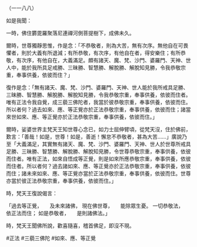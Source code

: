 （一一八八）

如是我聞：

一時，佛住欝毘羅聚落尼連禪河側菩提樹下，成佛未久。

爾時，世尊獨靜思惟，作是念：「不恭敬者，則為大苦，無有次序。無他自在可畏懼者，則於大義有所退減；有所恭敬，有次序，有他自在者，得安樂住；有所恭敬，有次序，有他自在，大義滿足。頗有諸天、魔、梵、沙門、婆羅門、天神、世人中，能於我所具足戒勝、三昧勝、智慧勝、解脫勝、解脫知見勝，令我恭敬宗重，奉事供養，依彼而住？」

復作是念：「無有諸天、魔、梵、沙門、婆羅門、天神、世人能於我所戒具足勝、三昧勝、智慧勝、解脫勝、解脫知見勝，令我恭敬宗重，奉事供養，依彼而住者。唯有正法令我自覺，成三藐三佛陀者，我當於彼恭敬宗重，奉事供養，依彼而住。所以者何？過去如來、應、等正覺亦於正法恭敬宗重，奉事供養，依彼而住；諸當來世如來、應、等正覺亦於正法恭敬宗重，奉事供養，依彼而住。」

爾時，娑婆世界主梵天王知世尊心念已，如力士屈伸臂頃，從梵天沒，住於佛前，歎言：「善哉！如是，世尊！如是，善逝！懈怠不恭敬者，甚為大苦……」廣說乃至「大義滿足，其實無有諸天、魔、梵、沙門、婆羅門、天神、世人於世尊所戒具足勝、三昧勝、智慧勝、解脫勝、解脫知見勝，令世尊恭敬宗重，奉事供養，依彼而住者。唯有正法，如來自悟成等正覺，則是如來所應恭敬宗重，奉事供養，依彼而住者。所以者何？過去諸如來、應、等正覺亦於正法恭敬宗重，奉事供養，依彼而住；諸未來如來、應、等正覺亦當於正法恭敬宗重，奉事供養，依彼而住。世尊亦當於彼正法恭敬宗重，奉事供養，依彼而住。」

時，梵天王復說偈言：

「過去等正覺，　　及未來諸佛，
現在佛世尊，　　能除眾生憂。
一切恭敬法，　　依正法而住；
如是恭敬者，　　是則諸佛法。」

時，梵天王聞佛所說，歡喜隨喜，稽首佛足，即沒不現。




#正法
#三藐三佛陀
#如來、應、等正覺
